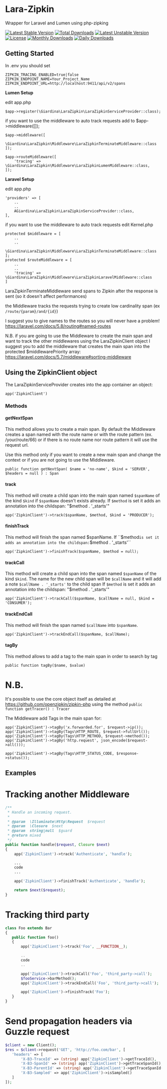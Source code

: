 # Lara-Zipkin
Wrapper for Laravel and Lumen using php-zipking

[![Latest Stable Version](https://poser.pugx.org/lucagiardina/lara-zipkin/v/stable)](https://packagist.org/packages/lucagiardina/lara-zipkin)
[![Total Downloads](https://poser.pugx.org/lucagiardina/lara-zipkin/downloads)](https://packagist.org/packages/lucagiardina/lara-zipkin)
[![Latest Unstable Version](https://poser.pugx.org/lucagiardina/lara-zipkin/v/unstable)](https://packagist.org/packages/lucagiardina/lara-zipkin)
[![License](https://poser.pugx.org/lucagiardina/lara-zipkin/license)](https://packagist.org/packages/lucagiardina/lara-zipkin)
[![Monthly Downloads](https://poser.pugx.org/lucagiardina/lara-zipkin/d/monthly)](https://packagist.org/packages/lucagiardina/lara-zipkin)
[![Daily Downloads](https://poser.pugx.org/lucagiardina/lara-zipkin/d/daily)](https://packagist.org/packages/lucagiardina/lara-zipkin)


## Getting Started

In .env you should set

```
ZIPKIN_TRACING_ENABLED=true|false
ZIPKIN_ENDPOINT_NAME=Your_Project_Name
ZIPKIN_ENDPOINT_URL=http://localhost:9411/api/v2/spans
```

**Lumen Setup**

edit app.php

```
$app->register(\Giardina\LaraZipkin\LaraZipkinServiceProvider::class);
```

if you want to use the middleware to auto track requests add to $app->middleware([]);

```
$app->middleware([
    \Giardina\LaraZipkin\Middleware\LaraZipkinTerminateMiddleware::class
]);

$app->routeMiddleware([
    'tracing' => \Giardina\LaraZipkin\Middleware\LaraZipkinLumenMiddleware::class,
]);

```

**Laravel Setup**

edit app.php

```
'providers' => [
    ..
    ..
    AGiardina\LaraZipkin\LaraZipkinServiceProvider::class,
],
```

if you want to use the middleware to auto track requests edit Kernel.php

```
protected $middleware = [
    ..
    ..
    \Giardina\LaraZipkin\Middleware\LaraZipkinTerminateMiddleware::class
];
protected $routeMiddleware = [
    ..
    ..
    'tracing' => \Giardina\LaraZipkin\Middleware\LaraZipkinLaravelMiddleware::class
]
```


LaraZipkinTerminateMiddleware send spans to Zipkin after the response is sent (so it doesn't affect performances)

the Middleware tracks the requests trying to create low cardinality span (ex ``/route/{param}/and/{id}``) 

I suggest you to give names to the routes so you will never have a problem! https://laravel.com/docs/5.8/routing#named-routes



N.B. if you are going to use the Middleware to create the main span and want to track the other middlewares using the LaraZipkinClient object I suggest you to add the middleware that creates the main span into the protected $middlewarePriority array: https://laravel.com/docs/5.7/middleware#sorting-middleware


## Using the ZipkinClient object

The LaraZipkinServiceProvider creates into the app container an object:
```
app('ZipkinClient')
```

### Methods

#### getNextSpan

This method allows you to create a main span. By default the Middleware creates a span named with the route name or with the route pattern (ex. /your/route/66) or if there is no route name nor route pattern it will use the request url.

Use this method only if you want to create a new main span and change the context or if you are not going to use the Middleware.
```
public function getNextSpan( $name = 'no-name', $kind = 'SERVER', $headers = null ) : Span
```

#### track

This method will create a child span into the main span named ``$spanName`` of the kind ``$kind`` if ``$spanName`` doesn't exists already. 
If ``$method`` is set it adds an annotation into the childspan: "$method . '_starts'"
```
app('ZipkinClient')->track($spanName, $method, $kind = 'PRODUCER');
```

#### finishTrack

This method will finish the span named $spanName.
If ``$method`` is set it adds an annotation into the childspan: ``$method . '_starts'``
```
app('ZipkinClient')->finishTrack($spanName, $method = null);
```

#### trackCall

This method will create a child span into the span named ``$spanName`` of the kind ``$kind``.
The name for the new child span will be ``$callName`` and it will add a note ``$callName . '_starts'`` to the child span
If `$method` is set it adds an annotation into the childspan: "$method . '_starts'"
```
app('ZipkinClient')->trackCall($spanName, $callName = null, $kind = 'CONSUMER');
```

#### trackEndCall

This method will finish the span named ``$callName`` into ``$spanName``.
```
app('ZipkinClient')->trackEndCall($spanName, $callName);
```

#### tagBy

This method allows to add a tag to the main span in order to search by tag
```
public function tagBy($name, $value)
```


# N.B.
It's possible to use the core object itself as detailed at https://github.com/openzipkin/zipkin-php using the method 
```public function getTracer() : Tracer```


The Middleware add Tags in the main span for:

```
app('ZipkinClient')->tagBy('x.forwarded.for', $request->ip());
app('ZipkinClient')->tagBy(Tags\HTTP_ROUTE, $request->fullUrl());
app('ZipkinClient')->tagBy(Tags\HTTP_METHOD, $request->method());
app('ZipkinClient')->tagBy('http.request', json_encode($request->all()));

app('ZipkinClient')->tagBy(Tags\HTTP_STATUS_CODE, $response->status());
```


## Examples

# Tracking another Middleware
```php
/**
 * Handle an incoming request.
 *
 * @param  \Illuminate\Http\Request  $request
 * @param  \Closure  $next
 * @param  string|null  $guard
 * @return mixed
 */
public function handle($request, Closure $next)
{
    app('ZipkinClient')->track('Authenticate', 'handle');

    ...
    code
    ...

    app('ZipkinClient')->finishTrack('Authenticate', 'handle');

    return $next($request);
}
 ```
 
 
# Tracking third party
 ```php
 class Foo extends Bar
{
    public function foo()
    {
        app('ZipkinClient')->track('Foo', __FUNCTION__);

        ..
        code
        ..

        app('ZipkinClient')->trackCall('Foo', 'third_party->call');
        $fooService->barMethod();
        app('ZipkinClient')->trackEndCall('Foo', 'third_party->call');

        app('ZipkinClient')->finishTrack('Foo');
    }
}
 ```


# Send propagation headers via Guzzle request
 ```php
$client = new Client();
$res = $client->request('GET', 'http://foo.com/bar', [
    'headers' => [
        'X-B3-TraceId' => (string) app('ZipkinClient')->getTraceId(),
        'X-B3-SpanId' => (string) app('ZipkinClient')->getTraceSpanId(),
        'X-B3-ParentId' => (string) app('ZipkinClient')->getTraceSpanId(),
        'X-B3-Sampled' => app('ZipkinClient')->isSampled()
    ]
]);
 ```

